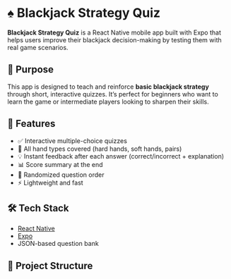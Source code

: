 # ♠️ Blackjack Strategy Quiz

**Blackjack Strategy Quiz** is a React Native mobile app built with Expo that helps users improve their blackjack decision-making by testing them with real game scenarios.

## 🎯 Purpose

This app is designed to teach and reinforce **basic blackjack strategy** through short, interactive quizzes. It’s perfect for beginners who want to learn the game or intermediate players looking to sharpen their skills.

## 📱 Features

- ✅ Interactive multiple-choice quizzes
- 🧠 All hand types covered (hard hands, soft hands, pairs)
- 💡 Instant feedback after each answer (correct/incorrect + explanation)
- 📊 Score summary at the end
- 🔁 Randomized question order
- ⚡ Lightweight and fast

## 🛠️ Tech Stack

- [React Native](https://reactnative.dev/)
- [Expo](https://expo.dev/)
- JSON-based question bank

## 📂 Project Structure

